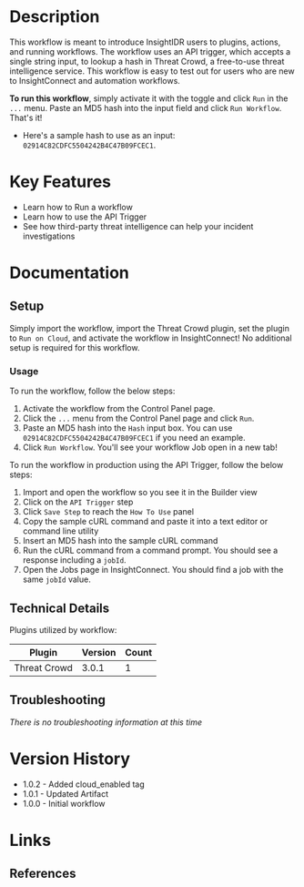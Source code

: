 # Description

This workflow is meant to introduce InsightIDR users to plugins, actions, and running workflows. The workflow uses an API trigger, which accepts a single string input, to lookup a hash in Threat Crowd, a free-to-use threat intelligence service. This workflow is easy to test out for users who are new to InsightConnect and automation workflows.

**To run this workflow**, simply activate it with the toggle and click `Run` in the `...` menu. Paste an MD5 hash into the input field and click `Run Workflow`. That's it!
* Here's a sample hash to use as an input: `02914C82CDFC5504242B4C47B09FCEC1`.

# Key Features

* Learn how to Run a workflow
* Learn how to use the API Trigger
* See how third-party threat intelligence can help your incident investigations

# Documentation

## Setup

Simply import the workflow, import the Threat Crowd plugin, set the plugin to `Run on Cloud`, and activate the workflow in InsightConnect! No additional setup is required for this workflow.

### Usage

To run the workflow, follow the below steps:

1. Activate the workflow from the Control Panel page.
2. Click the `...` menu from the Control Panel page and click `Run`.
3. Paste an MD5 hash into the `Hash` input box. You can use `02914C82CDFC5504242B4C47B09FCEC1` if you need an example.
4. Click `Run Workflow`. You'll see your workflow Job open in a new tab!

To run the workflow in production using the API Trigger, follow the below steps:

1. Import and open the workflow so you see it in the Builder view
2. Click on the `API Trigger` step
3. Click `Save Step` to reach the `How To Use` panel
4. Copy the sample cURL command and paste it into a text editor or command line utility
6. Insert an MD5 hash into the sample cURL command
7. Run the cURL command from a command prompt. You should see a response including a `jobId`.
8. Open the Jobs page in InsightConnect. You should find a job with the same `jobId` value.


## Technical Details

Plugins utilized by workflow:

|Plugin|Version|Count|
|----|----|--------|
|Threat Crowd|3.0.1|1|

## Troubleshooting

_There is no troubleshooting information at this time_

# Version History

* 1.0.2 - Added cloud_enabled tag
* 1.0.1 - Updated Artifact
* 1.0.0 - Initial workflow

# Links

## References
